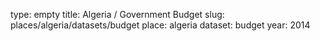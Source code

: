 type: empty
title: Algeria / Government Budget
slug: places/algeria/datasets/budget
place: algeria
dataset: budget
year: 2014
